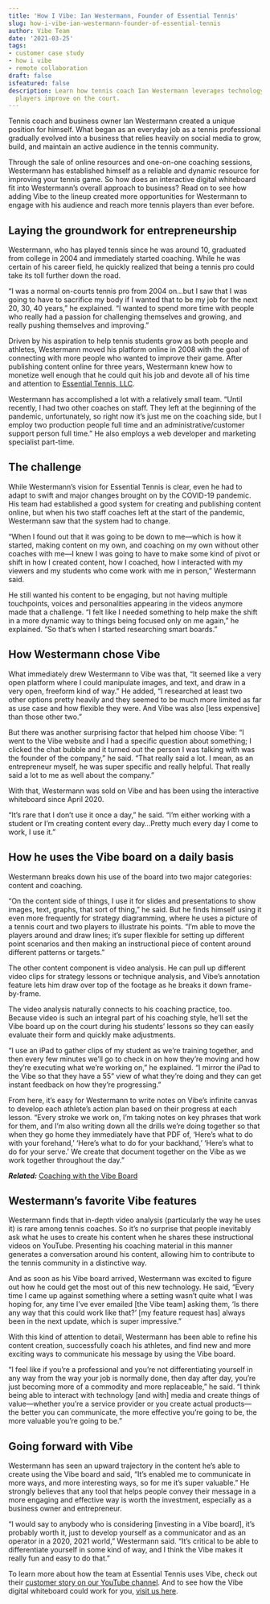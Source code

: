 ```yaml
---
title: 'How I Vibe: Ian Westermann, Founder of Essential Tennis'
slug: how-i-vibe-ian-westermann-founder-of-essential-tennis
author: Vibe Team
date: '2021-03-25'
tags:
- customer case study
- how i vibe
- remote collaboration
draft: false
isfeatured: false
description: Learn how tennis coach Ian Westermann leverages technology to connect with the tennis community and help his
  players improve on the court.
---
```


Tennis coach and business owner Ian Westermann created a unique position for himself. What began as an everyday job as a tennis professional gradually evolved into a business that relies heavily on social media to grow, build, and maintain an active audience in the tennis community.

Through the sale of online resources and one-on-one coaching sessions, Westermann has established himself as a reliable and dynamic resource for improving your tennis game. So how does an interactive digital whiteboard fit into Westermann’s overall approach to business? Read on to see how adding Vibe to the lineup created more opportunities for Westermann to engage with his audience and reach more tennis players than ever before.

## Laying the groundwork for entrepreneurship

Westermann, who has played tennis since he was around 10, graduated from college in 2004 and immediately started coaching. While he was certain of his career field, he quickly realized that being a tennis pro could take its toll further down the road.

“I was a normal on-courts tennis pro from 2004 on…but I saw that I was going to have to sacrifice my body if I wanted that to be my job for the next 20, 30, 40 years,” he explained. “I wanted to spend more time with people who really had a passion for challenging themselves and growing, and really pushing themselves and improving.” 

Driven by his aspiration to help tennis students grow as both people and athletes, Westermann moved his platform online in 2008 with the goal of connecting with more people who wanted to improve their game. After publishing content online for three years, Westermann knew how to monetize well enough that he could quit his job and devote all of his time and attention to [Essential Tennis, LLC](https://www.essentialtennis.com/).

Westermann has accomplished a lot with a relatively small team. “Until recently, I had two other coaches on staff. They left at the beginning of the pandemic, unfortunately, so right now it’s just me on the coaching side, but I employ two production people full time and an administrative/customer support person full time.” He also employs a web developer and marketing specialist part-time.

## The challenge

While Westermann’s vision for Essential Tennis is clear, even he had to adapt to swift and major changes brought on by the COVID-19 pandemic. His team had established a good system for creating and publishing content online, but when his two staff coaches left at the start of the pandemic, Westermann saw that the system had to change. 

“When I found out that it was going to be down to me—which is how it started, making content on my own, and coaching on my own without other coaches with me—I knew I was going to have to make some kind of pivot or shift in how I created content, how I coached, how I interacted with my viewers and my students who come work with me in person,” Westermann said.

He still wanted his content to be engaging, but not having multiple touchpoints, voices and personalities appearing in the videos anymore made that a challenge. “I felt like I needed something to help make the shift in a more dynamic way to things being focused only on me again,” he explained. “So that’s when I started researching smart boards.”

## How Westermann chose Vibe

What immediately drew Westermann to Vibe was that, “It seemed like a very open platform where I could manipulate images, and text, and draw in a very open, freeform kind of way.” He added, “I researched at least two other options pretty heavily and they seemed to be much more limited as far as use case and how flexible they were. And Vibe was also [less expensive] than those other two.”

But there was another surprising factor that helped him choose Vibe: “I went to the Vibe website and I had a specific question about something; I clicked the chat bubble and it turned out the person I was talking with was the founder of the company,” he said. “That really said a lot. I mean, as an entrepreneur myself, he was super specific and really helpful. That really said a lot to me as well about the company.”

With that, Westermann was sold on Vibe and has been using the interactive whiteboard since April 2020.

“It’s rare that I don’t use it once a day,” he said. “I’m either working with a student or I’m creating content every day…Pretty much every day I come to work, I use it.”

## How he uses the Vibe board on a daily basis

Westermann breaks down his use of the board into two major categories: content and coaching.

“On the content side of things, I use it for slides and presentations to show images, text, graphs, that sort of thing,” he said. But he finds himself using it even more frequently for strategy diagramming, where he uses a picture of a tennis court and two players to illustrate his points. “I’m able to move the players around and draw lines; it’s super flexible for setting up different point scenarios and then making an instructional piece of content around different patterns or targets.”

The other content component is video analysis. He can pull up different video clips for strategy lessons or technique analysis, and Vibe’s annotation feature lets him draw over top of the footage as he breaks it down frame-by-frame.

The video analysis naturally connects to his coaching practice, too. Because video is such an integral part of his coaching style, he’ll set the Vibe board up on the court during his students’ lessons so they can easily evaluate their form and quickly make adjustments.

“I use an iPad to gather clips of my student as we’re training together, and then every few minutes we’ll go to check in on how they’re moving and how they’re executing what we’re working on,” he explained. “I mirror the iPad to the Vibe so that they have a 55” view of what they’re doing and they can get instant feedback on how they’re progressing.”

From here, it’s easy for Westermann to write notes on Vibe’s infinite canvas to develop each athlete’s action plan based on their progress at each lesson. “Every stroke we work on, I’m taking notes on key phrases that work for them, and I’m also writing down all the drills we’re doing together so that when they go home they immediately have that PDF of, ‘Here’s what to do with your forehand,’ ‘Here’s what to do for your backhand,’ ‘Here’s what to do for your serve.’ We create that document together on the Vibe as we work together throughout the day.”

***Related:*** [Coaching with the Vibe Board](https://vibe.us/blog/coaching-with-the-vibe-board/)

## Westermann’s favorite Vibe features

Westermann finds that in-depth video analysis (particularly the way he uses it) is rare among tennis coaches. So it’s no surprise that people inevitably ask what he uses to create his content when he shares these instructional videos on YouTube. Presenting his coaching material in this manner generates a conversation around his content, allowing him to contribute to the tennis community in a distinctive way.

And as soon as his Vibe board arrived, Westermann was excited to figure out how he could get the most out of this new technology. He said, “Every time I came up against something where a setting wasn’t quite what I was hoping for, any time I’ve ever emailed [the Vibe team] asking them, ‘Is there any way that this could work like that?’ [my feature request has] always been in the next update, which is super impressive.”

With this kind of attention to detail, Westermann has been able to refine his content creation, successfully coach his athletes, and find new and more exciting ways to communicate his message by using the Vibe board.

“I feel like if you’re a professional and you’re not differentiating yourself in any way from the way your job is normally done, then day after day, you’re just becoming more of a commodity and more replaceable,” he said. “I think being able to interact with technology [and with] media and create things of value—whether you’re a service provider or you create actual products—the better you can communicate, the more effective you’re going to be, the more valuable you’re going to be.”

## Going forward with Vibe

Westermann has seen an upward trajectory in the content he’s able to create using the Vibe board and said, “It’s enabled me to communicate in more ways, and more interesting ways, so for me it’s super valuable.” He strongly believes that any tool that helps people convey their message in a more engaging and effective way is worth the investment, especially as a business owner and entrepreneur.

“I would say to anybody who is considering [investing in a Vibe board], it’s probably worth it, just to develop yourself as a communicator and as an operator in a 2020, 2021 world,” Westermann said. “It’s critical to be able to differentiate yourself in some kind of way, and I think the Vibe makes it really fun and easy to do that.”

To learn more about how the team at Essential Tennis uses Vibe, check out their [customer story on our YouTube channel](https://www.youtube.com/watch?v=OXzhLPXXj14). And to see how the Vibe digital whiteboard could work for you, [visit us here](https://vibe.us/hardware/).
